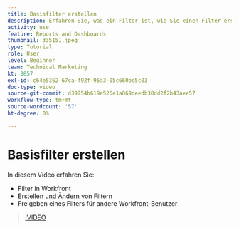 ```yaml
---
title: Basisfilter erstellen
description: Erfahren Sie, was ein Filter ist, wie Sie einen Filter erstellen und wie Sie ihn für andere Benutzer in Workfront freigeben können.
activity: use
feature: Reports and Dashboards
thumbnail: 335151.jpeg
type: Tutorial
role: User
level: Beginner
team: Technical Marketing
kt: 8857
exl-id: c64e5362-67ca-492f-95a3-05c660be5c03
doc-type: video
source-git-commit: d39754b619e526e1a869deedb38dd2f2b43aee57
workflow-type: tm+mt
source-wordcount: '57'
ht-degree: 0%

---
```


# Basisfilter erstellen

In diesem Video erfahren Sie:

* Filter in Workfront
* Erstellen und Ändern von Filtern
* Freigeben eines Filters für andere Workfront-Benutzer

>[!VIDEO](https://video.tv.adobe.com/v/335151/?quality=12)
